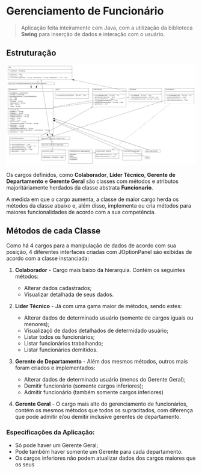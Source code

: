 # Gerenciamento de Funcionário

> Aplicação feita inteiramente com Java, com a utilização da biblioteca **Swing** para inserção de dados e interação com o usuário.

## Estruturação

![](img/img.png)

Os cargos definidos, como **Colaborador**, **Líder Técnico**, **Gerente de 
Departamento** e **Gerente Geral** são classes com métodos e atributos
majoritáriamente herdados da classe abstrata **Funcionario**.

A medida em que o cargo aumenta, a classe de maior cargo herda os métodos da classe
abaixo e, além disso, implementa ou cria métodos para maiores
funcionalidades de acordo com a sua competência.

## Métodos de cada Classe

Como há 4 cargos para a manipulação de dados de acordo com sua posição,
4 diferentes interfaces criadas com JOptionPanel são exibidas
de acordo com a classe instanciada:

1. **Colaborador** - Cargo mais baixo da hierarquia. Contém os seguintes métodos: 
   - Alterar dados cadastrados;
   - Visualizar detalhada de seus dados.

2. **Lider Técnico** - Já com uma gama maior de métodos, sendo estes:
   - Alterar dados de determinado usuário (somente de cargos iguais ou menores);
   - Visualizaçõ de dados detalhados de determidado usuário;
   - Listar todos os funcionários;
   - Listar funcionários trabalhando;
   - Listar funcionários demitidos.

3. **Gerente de Departamento** - Além dos mesmos métodos, outros mais foram criados e implementados:
   - Alterar dados de determinado usuário (menos do Gerente Geral);
   - Demitir funcionário (somente cargos inferiores);
   - Admitir funcionário (também somente cargos inferiores)

4. **Gerente Geral** - O cargo mais alto do gerenciamento de funcionários, 
contém os mesmos métodos que todos os supracitados, com diferença
que pode admitir e/ou demitir inclusive gerentes de departamento.

### Especificações da Aplicação:

- Só pode haver um Gerente Geral;
- Pode também haver somente um Gerente para cada departamento.
- Os cargos inferiores não podem atualizar dados dos cargos maiores que os seus



